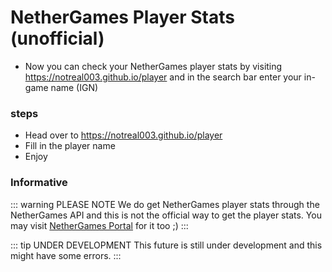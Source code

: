 # NetherGames Player Stats (unofficial)

- Now you can check your NetherGames player stats by visiting https://notreal003.github.io/player and in the search bar enter your in-game name (IGN)

### steps

- Head over to https://notreal003.github.io/player
- Fill in the player name
- Enjoy

### Informative 
::: warning PLEASE NOTE
We do get NetherGames player stats through the NetherGames API and this is not the official way to get the player stats. You may visit [NetherGames Portal](https://ngmc.co/portal) for it too ;)
:::

::: tip UNDER DEVELOPMENT 
This future is still under development and this might have some errors.
:::
